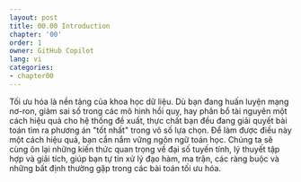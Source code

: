 ```yaml
---
layout: post
title: 00.00 Introduction
chapter: '00'
order: 1
owner: GitHub Copilot
lang: vi
categories:
- chapter00
---
```


Tối ưu hóa là nền tảng của khoa học dữ liệu. Dù bạn đang huấn luyện mạng nơ-ron, giảm sai số trong các mô hình hồi quy, hay phân bổ tài nguyên một cách hiệu quả cho hệ thống đề xuất, thực chất bạn đều đang giải quyết bài toán tìm ra phương án "tốt nhất" trong vô số lựa chọn. Để làm được điều này một cách hiệu quả, bạn cần nắm vững ngôn ngữ toán học. Chúng ta sẽ cùng ôn lại những kiến thức quan trọng về đại số tuyến tính, lý thuyết tập hợp và giải tích, giúp bạn tự tin xử lý đạo hàm, ma trận, các ràng buộc và những bất định thường gặp trong các bài toán tối ưu hóa.